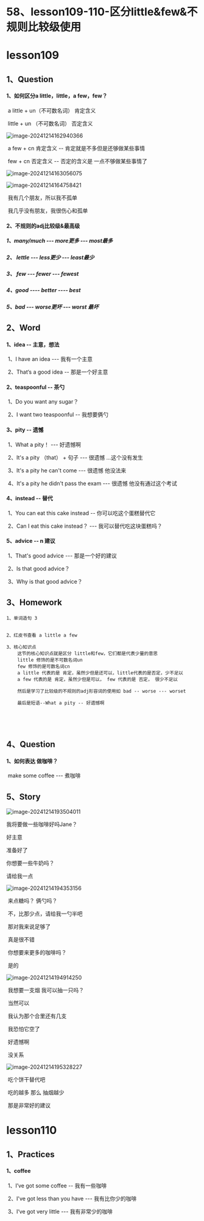# 58、lesson109-110-区分little&few&不规则比较级使用



# lesson109



## 1、Question

#### 	1、如何区分a little，little，a few，few？

​	a little + un（不可数名词） 肯定含义

​	little + un （不可数名词） 否定含义

![image-20241214162940366](./../../.vuepress/public/images/image-20241214162940366.png)





​	a few + cn 肯定含义	--	肯定就是不多但是还够做某些事情

​	few + cn 否定含义 -- 否定的含义是 一点不够做某些事情了

![image-20241214163056075](./../../.vuepress/public/images/image-20241214163056075.png)

![image-20241214164758421](./../../.vuepress/public/images/image-20241214164758421.png)

​		我有几个朋友，所以我不孤单

​		我几乎没有朋友，我很伤心和孤单





#### 	2、不规则的adj比较级&最高级

#####   	  1、many/much --- more更多 --- most最多

##### 		2、 lettle --- less更少 --- least最少

##### 		3、 few --- fewer --- fewest

##### 		4、good ---- better ---- best

#####  		5、bad --- worse更坏 --- worst 最坏





## 2、Word



#### 	1、idea -- 主意，想法

​	1、I have an idea --- 我有一个主意

​	2、That‘s a good idea -- 那是一个好主意





#### 	2、teaspoonful -- 茶勺

​	1、Do you want any sugar？

​	2、I want two teaspoonful -- 我想要俩勺



#### 	3、pity -- 遗憾

​	1、What a pity！ --- 好遗憾啊

​	2、It's a pity （that） +  句子 --- 很遗憾 ...这个没有发生

​	3、It's a pity he can't come --- 很遗憾 他没法来

​	4、It's a pity he didn't pass the exam --- 很遗憾 他没有通过这个考试





#### 	4、instead -- 替代

​	1、You can eat this cake instead -- 你可以吃这个蛋糕替代它

​	2、Can I eat this cake instead？ --- 我可以替代吃这块蛋糕吗？



#### 	5、advice -- n 建议

​	1、That's good advice --- 那是一个好的建议

​	2、Is that good advice？

​	3、Why is that good advice？







## 3、Homework

```
1、单词造句 3


2、红皮书查看 a little a few

3、核心知识点
	这节的核心知识点就是区分 little和few，它们都是代表少量的意思
	little 修饰的是不可数名词un
	few 修饰的是可数名词cn
	a little 代表的是 肯定，虽然少但是还可以，little代表的是否定，少不足以
	a few 代表的是 肯定，虽然少但是可以， few 代表的是 否定， 很少不足以
	
	然后是学习了比较级的不规则的adj形容词的使用如 bad -- worse --- worset
	
	最后是短语--What a pity -- 好遗憾啊





```





## 4、Question

#### 	1、如何表达 做咖啡？

​			make some coffee --- 煮咖啡





## 5、Story

![image-20241214193504011](./../../.vuepress/public/images/image-20241214193504011.png)

 我将要做一些咖啡好吗Jane？

 好主意

准备好了

你想要一些牛奶吗？

请给我一点





![image-20241214194353156](./../../.vuepress/public/images/image-20241214194353156.png)

​	来点糖吗？ 俩勺吗？

​	不，比那少点，请给我一勺半吧

​	那对我来说足够了



​	真是很不错

​	你想要来更多的咖啡吗？

​	是的



![image-20241214194914250](./../../.vuepress/public/images/image-20241214194914250.png)

​	我想要一支烟 我可以抽一只吗？

​	当然可以

​	我认为那个合里还有几支



​	我恐怕它空了

​	好遗憾啊

​	没关系



![image-20241214195328227](./../../.vuepress/public/images/image-20241214195328227.png)

​	吃个饼干替代吧

​	吃的越多 那么 抽烟越少

​	那是非常好的建议





















# lesson110





## 1、Practices

####  	1、coffee

​	1、I’ve got some coffee -- 我有一些咖啡

​	2、I've got less than you have --- 我有比你少的咖啡

​	3、I‘ve got very little --- 我有非常少的咖啡












































































































































































